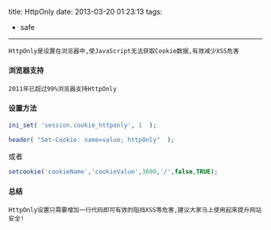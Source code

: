 title: HttpOnly
date: 2013-03-20 01:23:13
tags:
- safe

---
	HttpOnly是设置在浏览器中,使JavaScript无法获取Cookie数据,有效减少XSS危害
	
#### 浏览器支持
	2011年已超过99%浏览器支持HttpOnly

#### 设置方法

```php
ini_set( 'session.cookie_httponly', 1  );
```

```php
header( "Set-Cookie: name=value; httpOnly"  );
```

或者

```php
setcookie('cookieName','cookieValue',3600,'/',false,TRUE);
```

#### 总结
	HttpOnly设置只需要增加一行代码即可有效的阻挡XSS等危害,建议大家马上使用起来提升网站安全!
